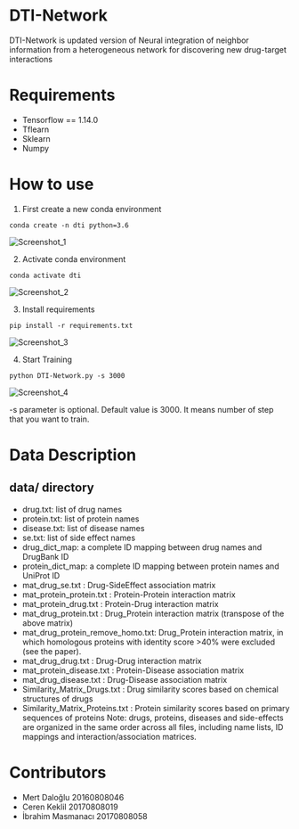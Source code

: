 # DTI-Network

DTI-Network is updated version of Neural integration of neighbor information from a heterogeneous network for discovering new drug-target interactions

# Requirements
- Tensorflow == 1.14.0
- Tflearn
- Sklearn
- Numpy


# How to use

1. First create a new conda environment
```
conda create -n dti python=3.6
```
![Screenshot_1](https://user-images.githubusercontent.com/23219577/170072143-643faa58-9cd8-4bec-9585-bf48535f9311.png)

2. Activate conda environment

```
conda activate dti
```
![Screenshot_2](https://user-images.githubusercontent.com/23219577/170072406-2bd69eca-c6dc-4b92-9541-ed709ffff980.png)

3. Install requirements

```
pip install -r requirements.txt
```
![Screenshot_3](https://user-images.githubusercontent.com/23219577/170072584-c44c7bf4-7cbb-4723-859a-3647016d0b1d.png)

4. Start Training

```
python DTI-Network.py -s 3000
```
![Screenshot_4](https://user-images.githubusercontent.com/23219577/170072812-3fcd4f36-3053-4056-9943-074ed2241f55.png)

-s parameter is optional. Default value is 3000. It means number of step that you want to train.


# Data Description
## data/ directory
- drug.txt: list of drug names
- protein.txt: list of protein names
- disease.txt: list of disease names
- se.txt: list of side effect names
- drug_dict_map: a complete ID mapping between drug names and DrugBank ID
- protein_dict_map: a complete ID mapping between protein names and UniProt ID
- mat_drug_se.txt : Drug-SideEffect association matrix
- mat_protein_protein.txt : Protein-Protein interaction matrix
- mat_protein_drug.txt : Protein-Drug interaction matrix
- mat_drug_protein.txt : Drug_Protein interaction matrix (transpose of the above matrix)
- mat_drug_protein_remove_homo.txt: Drug_Protein interaction matrix, in which homologous proteins with identity score >40% were excluded (see the paper).
- mat_drug_drug.txt : Drug-Drug interaction matrix
- mat_protein_disease.txt : Protein-Disease association matrix
- mat_drug_disease.txt : Drug-Disease association matrix
- Similarity_Matrix_Drugs.txt : Drug similarity scores based on chemical structures of drugs
- Similarity_Matrix_Proteins.txt : Protein similarity scores based on primary sequences of proteins Note: drugs, proteins, diseases and side-effects are organized in the same order across all files, including name lists, ID mappings and interaction/association matrices.

# Contributors

- Mert Daloğlu 20160808046
- Ceren Keklil 20170808019
- İbrahim Masmanacı 20170808058
